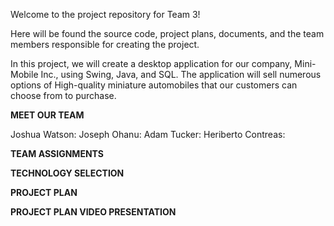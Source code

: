 Welcome to the project repository for Team 3!

Here will be found the source code, project plans, documents, and the team members responsible for creating the project.

In this project, we will create a desktop application for our company, Mini-Mobile Inc., using Swing, Java, and SQL.
The application will sell numerous options of High-quality miniature automobiles that our customers can choose from to purchase.

**MEET OUR TEAM**

Joshua Watson: 
Joseph Ohanu:
Adam Tucker:
Heriberto Contreas: 


**TEAM ASSIGNMENTS**



**TECHNOLOGY SELECTION**



**PROJECT PLAN**



**PROJECT PLAN VIDEO PRESENTATION**
